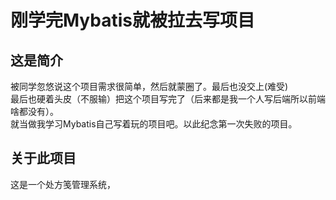 # 刚学完Mybatis就被拉去写项目

## 这是简介
被同学忽悠说这个项目需求很简单，然后就蒙圈了。最后也没交上(难受)<br>
最后也硬着头皮（不服输）把这个项目写完了（后来都是我一个人写后端所以前端啥都没有）。<br>
就当做我学习Mybatis自己写着玩的项目吧。以此纪念第一次失败的项目。

## 关于此项目
这是一个处方笺管理系统，

